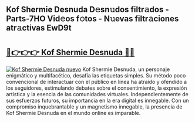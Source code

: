 ## Kof Shermie Desnuda D𝚎sn𝚞dos filtr𝚊dos - Parts-7HO Vid𝚎os f𝚘tos - N𝚞evas filtr𝚊ciones atr𝚊ctivas EwD9t

# <h2><a href="http://mb9lmer.tromn.icu/?c=Kof+Shermie+Desnuda">🔗👉👉👉 Kof Shermie Desnuda 🔗🔗</a></h2>

[![Kof Shermie Desnuda nuevo](https://i.imgur.com/pEAQMta.gif)](http://mb9lmer.tromn.icu/?c=Kof+Shermie+Desnuda)
Kof Shermie Desnuda, un personaje enigmático y multifacético, desafía las etiquetas simples. Su método poco convencional de interactuar con el público en línea ha atraído y ofendido a los seguidores, estimulando debates sobre el consentimiento, la expresión artística y la esencia de las comunidades virtuales. Independientemente de sus esfuerzos futuros, su importancia en la era digital es innegable. Con un compromiso inquebrantable y un magnetismo innegable, la presencia de Kof Shermie Desnuda en el mundo online es imparable.

